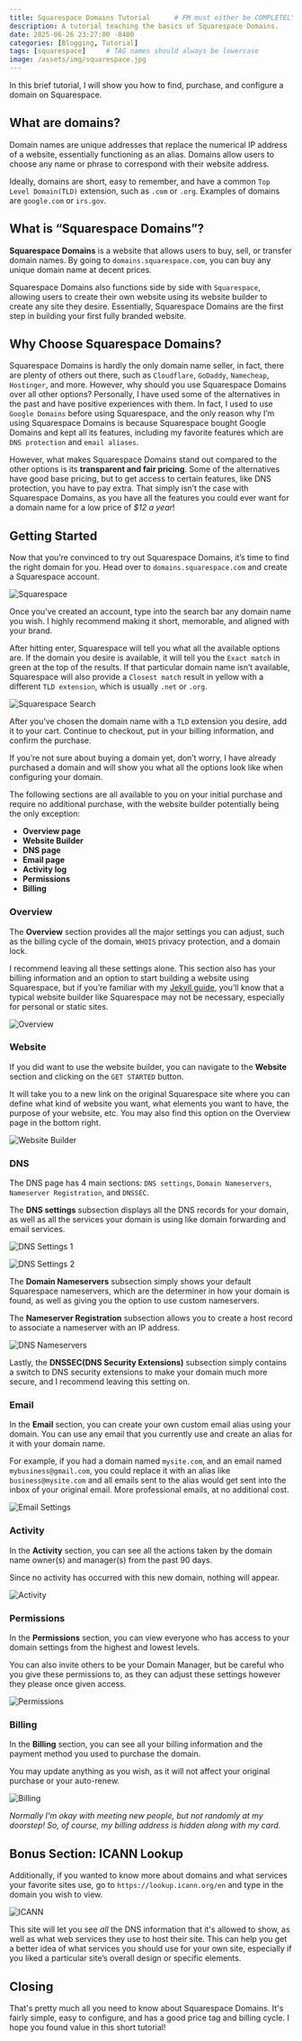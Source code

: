 ```yaml
---
title: Squarespace Domains Tutorial      # FM must either be COMPLETELY filled out or EMPTY between the lines for site to not break
description: A tutorial teaching the basics of Squarespace Domains.
date: 2025-06-26 23:27:00 -0400
categories: [Blogging, Tutorial]
tags: [squarespace]     # TAG names should always be lowercase
image: /assets/img/squarespace.jpg
---
```


In this brief tutorial, I will show you how to find, purchase, and configure a domain on Squarespace.

## What are domains?
Domain names are unique addresses that replace the numerical IP address of a website, essentially functioning as an alias. Domains allow users to choose any name or phrase to correspond with their website address.

Ideally, domains are short, easy to remember, and have a common `Top Level Domain(TLD)` extension, such as `.com` or `.org`. Examples of domains are `google.com` or `irs.gov`. 

## What is “Squarespace Domains”?
**Squarespace Domains** is a website that allows users to buy, sell, or transfer domain names. By going to `domains.squarespace.com`, you can buy any unique domain name at decent prices.

Squarespace Domains also functions side by side with `Squarespace`, allowing users to create their own website using its website builder to create any site they desire. Essentially, Squarespace Domains are the first step in building your first fully branded website.

## Why Choose Squarespace Domains?
Squarespace Domains is hardly the only domain name seller, in fact, there are plenty of others out there, such as `Cloudflare`, `GoDaddy`, `Namecheap`, `Hostinger`, and more. However, why should you use Squarespace Domains over all other options? Personally, I have used some of the alternatives in the past and have positive experiences with them. In fact, I used to use `Google Domains` before using Squarespace, and the only reason why I’m using Squarespace Domains is because Squarespace bought Google Domains and kept all its features, including my favorite features which are `DNS protection` and `email aliases`.

However, what makes Squarespace Domains stand out compared to the other options is its **transparent and fair pricing**. Some of the alternatives have good base pricing, but to get access to certain features, like DNS protection, you have to pay extra. That simply isn’t the case with Squarespace Domains, as you have all the features you could ever want for a domain name for a low price of *$12 a year*!

## Getting Started
Now that you’re convinced to try out Squarespace Domains, it’s time to find the right domain for you. Head over to `domains.squarespace.com` and create a Squarespace account.

![Squarespace](https://raw.githubusercontent.com/SalihWarsama/salihwarsama.github.io/refs/heads/main/assets/img/squarespace-homepage.png)

Once you’ve created an account, type into the search bar any domain name you wish. I highly recommend making it short, memorable, and aligned with your brand.

After hitting enter, Squarespace will tell you what all the available options are. If the domain you desire is available, it will tell you the `Exact match` in green at the top of the results. If that particular domain name isn’t available, Squarespace will also provide a `Closest match` result in yellow with a different `TLD extension`, which is usually `.net` or `.org`.

![Squarespace Search](https://raw.githubusercontent.com/SalihWarsama/salihwarsama.github.io/refs/heads/main/assets/img/squarespace-buy-domains.png)

After you’ve chosen the domain name with a `TLD` extension you desire, add it to your cart. Continue to checkout, put in your billing information, and confirm the purchase.

If you’re not sure about buying a domain yet, don’t worry, I have already purchased a domain and will show you what all the options look like when configuring your domain.

The following sections are all available to you on your initial purchase and require no additional purchase, with the website builder potentially being the only exception:

- **Overview page**
- **Website Builder**
- **DNS page**
- **Email page**
- **Activity log**
- **Permissions**
- **Billing**

### Overview
The **Overview** section provides all the major settings you can adjust, such as the billing cycle of the domain, `WHOIS` privacy protection, and a domain lock. 

I recommend leaving all these settings alone. This section also has your billing information and an option to start building a website using Squarespace, but if you’re familiar with my [Jekyll guide](https://salihwarsama.github.io/posts/jekyll-guide/), you’ll know that a typical website builder like Squarespace may not be necessary, especially for personal or static sites.

![Overview](https://raw.githubusercontent.com/SalihWarsama/salihwarsama.github.io/refs/heads/main/assets/img/sqsp-domain-settings.png)

### Website
If you did want to use the website builder, you can navigate to the **Website** section and clicking on the `GET STARTED` button.

It will take you to a new link on the original Squarespace site where you can define what kind of website you want, what elements you want to have, the purpose of your website, etc. You may also find this option on the Overview page in the bottom right.

![Website Builder](https://raw.githubusercontent.com/SalihWarsama/salihwarsama.github.io/refs/heads/main/assets/img/sqsp-website-settings.png)

### DNS
The DNS page has 4 main sections: `DNS settings`, `Domain Nameservers`, `Nameserver Registration`, and `DNSSEC`.

The **DNS settings** subsection displays all the DNS records for your domain, as well as all the services your domain is using like domain forwarding and email services.

![DNS Settings 1](https://raw.githubusercontent.com/SalihWarsama/salihwarsama.github.io/refs/heads/main/assets/img/sqsp-dns-settings.png)

![DNS Settings 2](https://raw.githubusercontent.com/SalihWarsama/salihwarsama.github.io/refs/heads/main/assets/img/sqsp-dns-settings-2.png)

The **Domain Nameservers** subsection simply shows your default Squarespace nameservers, which are the determiner in how your domain is found, as well as giving you the option to use custom nameservers.

The **Nameserver Registration** subsection allows you to create a host record to associate a nameserver with an IP address.

![DNS Nameservers](https://raw.githubusercontent.com/SalihWarsama/salihwarsama.github.io/refs/heads/main/assets/img/sqsp-dns-nameservers.png)

Lastly, the **DNSSEC(DNS Security Extensions)** subsection simply contains a switch to DNS security extensions to make your domain much more secure, and I recommend leaving this setting on.

### Email
In the **Email** section, you can create your own custom email alias using your domain. You can use any email that you currently use and create an alias for it with your domain name.

For example, if you had a domain named `mysite.com`, and an email named `mybusiness@gmail.com`, you could replace it with an alias like `business@mysite.com` and all emails sent to the alias would get sent into the inbox of your original email. More professional emails, at no additional cost.

![Email Settings](https://raw.githubusercontent.com/SalihWarsama/salihwarsama.github.io/refs/heads/main/assets/img/sqsp-email-settings.png)

### Activity
In the **Activity** section, you can see all the actions taken by the domain name owner(s) and manager(s) from the past 90 days.

Since no activity has occurred with this new domain, nothing will appear.

![Activity](https://raw.githubusercontent.com/SalihWarsama/salihwarsama.github.io/refs/heads/main/assets/img/sqsp-activity.png)

### Permissions
In the **Permissions** section, you can view everyone who has access to your domain settings from the highest and lowest levels.

You can also invite others to be your Domain Manager, but be careful who you give these permissions to, as they can adjust these settings however they please once given access.

![Permissions](https://raw.githubusercontent.com/SalihWarsama/salihwarsama.github.io/refs/heads/main/assets/img/sqsp-permissions.png)

### Billing
In the **Billing** section, you can see all your billing information and the payment method you used to purchase the domain.

You may update anything as you wish, as it will not affect your original purchase or your auto-renew.

![Billing](https://raw.githubusercontent.com/SalihWarsama/salihwarsama.github.io/refs/heads/main/assets/img/sqsp-billing.png)

*Normally I'm okay with meeting new people, but not randomly at my doorstep! So, of course, my billing address is hidden along with my card.*

## Bonus Section: ICANN Lookup
Additionally, if you wanted to know more about domains and what services your favorite sites use, go to `https://lookup.icann.org/en` and type in the domain you wish to view.

![ICANN](https://raw.githubusercontent.com/SalihWarsama/salihwarsama.github.io/refs/heads/main/assets/img/sqsp-icann.png)

This site will let you see *all* the DNS information that it's allowed to show, as well as what web services they use to host their site. This can help you get a better idea of what services you should use for your own site, especially if you liked a particular site’s overall design or specific elements.

## Closing
That's pretty much all you need to know about Squarespace Domains. It's fairly simple, easy to configure, and has a good price tag and billing cycle. I hope you found value in this short tutorial!